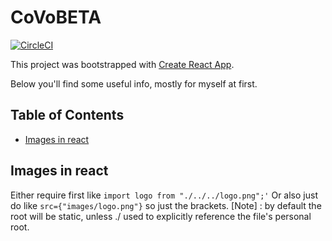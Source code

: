 # CoVoBETA

[![CircleCI](https://circleci.com/gh/CoVoCre/CoVoBETA/tree/master.svg?style=svg)](https://circleci.com/gh/CoVoCre/CoVoBETA/tree/master)

This project was bootstrapped with [Create React App](https://github.com/facebookincubator/create-react-app).

Below you'll find some useful info, mostly for myself at first.

## Table of Contents

* [Images in react](#images-in-react)

## Images in react

Either require first like `import logo from "./../../logo.png";'`
Or also just do like `src={"images/logo.png"}` so just the brackets.
[Note] : by default the root will be static, unless ./ used to explicitly reference the file's personal root.
